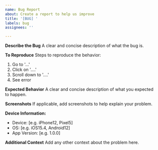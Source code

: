 ```yaml
---
name: Bug Report
about: Create a report to help us improve
title: '[BUG] '
labels: bug
assignees: ''

---
```


**Describe the Bug**
A clear and concise description of what the bug is.

**To Reproduce**
Steps to reproduce the behavior:
1. Go to '...'
2. Click on '....'
3. Scroll down to '....'
4. See error

**Expected Behavior**
A clear and concise description of what you expected to happen.

**Screenshots**
If applicable, add screenshots to help explain your problem.

**Device Information:**
 - Device: [e.g. iPhone12, Pixel5]
 - OS: [e.g. iOS15.4, Android12]
 - App Version: [e.g. 1.0.0]

**Additional Context**
Add any other context about the problem here.
